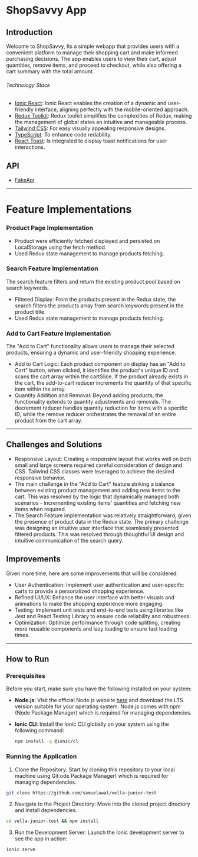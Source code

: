 # ShopSavvy App

## Introduction

Welcome to ShopSavvy, Its a simple webapp that provides users with a convenient platform to manage their shopping cart and make informed purchasing decisions. The app enables users to view their cart, adjust quantities, remove items, and proceed to checkout, while also offering a cart summary with the total amount.

###### Technology Stack

- [Ionic React](https://ionicframework.com/): Ionic React enables the creation of a dynamic and user-friendly interface, aligning perfectly with the mobile-oriented approach.
- [Redux Toolkit](https://redux-toolkit.js.org/): Redux toolkit simplifies the complexities of Redux, making the management of global states an intuitive and manageable process.
- [Tailwind CSS](https://tailwindcss.com/): For easy visually appealing responsive designs.
- [TypeScript](https://www.typescriptlang.org/): To enhance code redability.
- [React Toast](): Is integrated to display toast notifications for user interactions.

## API

- [FakeApi](https://fakestoreapi.com/docs)

---

# Feature Implementations

### Product Page Implementation

- Product were efficiently fetched displayed and persisted on LocalStorage using the fetch method.
- Used Redux state management to manage products fetching.

### Search Feature Implementation

The search feature filters and return the existing product pool based on search keywords.

- Filtered Display: From the products present in the Redux state, the search filters the products array from search keywords present in the product title.
- Used Redux state management to manage products fetching.

### Add to Cart Feature Implementation

The "Add to Cart" functionality allows users to manage their selected products, ensuring a dynamic and user-friendly shopping experience.

- Add to Cart Logic: Each product component on display has an "Add to Cart" button, when clicked, it identifies the product's unique ID and scans the cart array within the cartSlice. If the product already exists in the cart, the add-to-cart reducer increments the quantity of that specific item within the array.
- Quantity Addition and Removal: Beyond adding products, the functionality extends to quantity adjustments and removals. The decrement reducer handles quantity reduction for items with a specific ID, while the remove reducer orchestrates the removal of an entire product from the cart array.

---

## Challenges and Solutions

- Responsive Layout: Creating a responsive layout that works well on both small and large screens required careful consideration of design and CSS. Tailwind CSS classes were leveraged to achieve the desired responsive behavior.
- The main challenge in the "Add to Cart" feature striking a balance between existing product management and adding new items to the cart. This was resolved by the logic that dynamically managed both scenarios - incrementing existing items' quantities and fetching new items when required.
- The Search Feature implementation was relatively straightforward, given the presence of product data in the Redux state. The primary challenge was designing an intuitive user interface that seamlessly presented filtered products. This was resolved through thoughtful UI design and intuitive communication of the search query.

## Improvements

Given more time, here are some improvements that will be considered:

- User Authentication: Implement user authentication and user-specific carts to provide a personalized shopping experience.
- Refined UI/UX: Enhance the user interface with better visuals and animations to make the shopping experience more engaging.
- Testing: Implement unit tests and end-to-end tests using libraries like Jest and React Testing Library to ensure code reliability and robustness.
- Optimization: Optimize performance through code splitting, creating more reusable components and lazy loading to ensure fast loading times.

---

## How to Run

### Prerequisites

Before you start, make sure you have the following installed on your system:

- **Node.js**: Visit the official Node.js website [here](https://nodejs.org/) and download the LTS version suitable for your operating system. Node.js comes with npm (Node Package Manager) which is required for managing dependencies.

- **Ionic CLI**: Install the Ionic CLI globally on your system using the following command:

  ```bash
  npm install -g @ionic/cl
  ```

### Running the Application

1. Clone the Repository: Start by cloning this repository to your local machine using Git:ode Package Manager) which is required for managing dependencies.

```bash
git clone https://github.com/samuelawal/vella-junior-test
```

2. Navigate to the Project Directory: Move into the cloned project directory and install dependencies.

```bash
cd vella-junior-test && npm install
```

3. Run the Development Server: Launch the Ionic development server to see the app in action:

```bash
ionic serve
```
